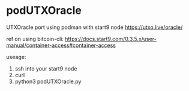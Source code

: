 # podUTXOracle
UTXOracle port using podman with start9 node https://utxo.live/oracle/

ref on using bitcoin-cli: https://docs.start9.com/0.3.5.x/user-manual/container-access#container-access

useage:

1. ssh into your start9 node
2. curl
3. python3 podUTXOracle.py

